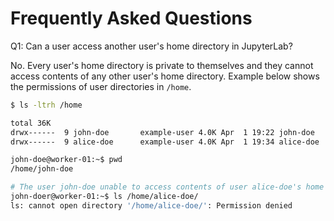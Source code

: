 # Frequently Asked Questions

Q1: Can a user access another user's home directory in JupyterLab?

No. Every user's home directory is private to themselves and they cannot access contents
of any other user's home directory. Example below shows the permissions of user directories
in `/home`.

```bash
$ ls -ltrh /home

total 36K
drwx------  9 john-doe       example-user 4.0K Apr  1 19:22 john-doe
drwx------  9 alice-doe      example-user 4.0K Apr  1 19:34 alice-doe
```

```bash
john-doe@worker-01:~$ pwd
/home/john-doe

# The user john-doe unable to access contents of user alice-doe's home directory:
john-doer@worker-01:~$ ls /home/alice-doe/
ls: cannot open directory '/home/alice-doe/': Permission denied
```
